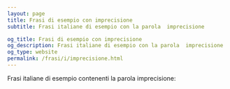 ```yaml
---
layout: page
title: Frasi di esempio con imprecisione 
subtitle: Frasi italiane di esempio con la parola  imprecisione

og_title: Frasi di esempio con imprecisione 
og_description: Frasi italiane di esempio con la parola  imprecisione
og_type: website
permalink: /frasi/i/imprecisione.html
---
```


Frasi italiane di esempio contenenti la parola imprecisione:


